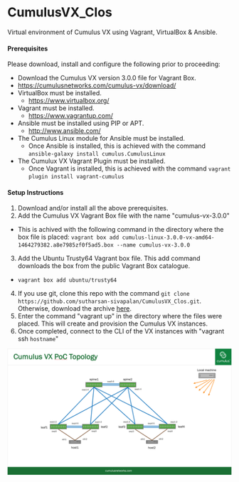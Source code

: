 # CumulusVX_Clos

Virtual environment of Cumulus VX using Vagrant, VirtualBox & Ansible.

#### Prerequisites
Please download, install and configure the following prior to proceeding:
  * Download the Cumulus VX version 3.0.0 file for Vagrant Box.
   * https://cumulusnetworks.com/cumulus-vx/download/
  * VirtualBox must be installed.
    * https://www.virtualbox.org/
  * Vagrant must be installed.
    * https://www.vagrantup.com/
  * Ansible must be installed using PIP or APT.
    * http://www.ansible.com/
  * The Cumulus Linux module for Ansible must be installed.
    * Once Ansible is installed, this is achieved with the command ```ansible-galaxy install cumulus.CumulusLinux```
  * The Cumulux VX Vagrant Plugin must be installed.
    * Once Vagrant is installed, this is achieved with the command ```vagrant plugin install vagrant-cumulus```


#### Setup Instructions
  1. Download and/or install all the above prerequisites.
  2. Add the Cumulus VX Vagrant Box file with the name "cumulus-vx-3.0.0"
   * This is achived with the following command in the directory where the box file is placed: 
    ``` vagrant box add cumulus-linux-3.0.0-vx-amd64-1464279382.a8e7985zf0f5ad5.box --name cumulus-vx-3.0.0 ```
  3. Add the Ubuntu Trusty64 Vagrant box file. This add command downloads the box from the public Vagrant Box catalogue.
   * ``` vagrant box add ubuntu/trusty64 ```
  4. If you use git, clone this repo with the command ```git clone https://github.com/sutharsan-sivapalan/CumulusVX_Clos.git```.  Otherwise, download the archive [here](https://github.com/sutharsan-sivapalan/CumulusVX_Clos/archive/master.zip).
  5. Enter the command "vagrant up" in the directory where the files were placed. This will create and provision the Cumulus VX instances.
  6. Once completed, connect to the CLI of the VX instances with "vagrant ssh ```hostname```"

![Topology](./CumulusVX_Clos_Topology.png)

